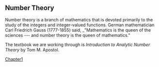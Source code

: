 ## Number Theory

Number theory is a branch of mathematics that is devoted primarily to the study of the integers and integer-valued functions.  German mathematician Carl Friedrich Gauss (1777-1855) said, _"Mathematics is the queen of the sciences --- and number theory is the queen of mathematics."

The textbook we are working through is _Introduction to Analytic Number Theory_ by Tom M. Apostol.

[Chapter1](introduction_to_analytic_number_theory_apostol_chapter1.pdf)


